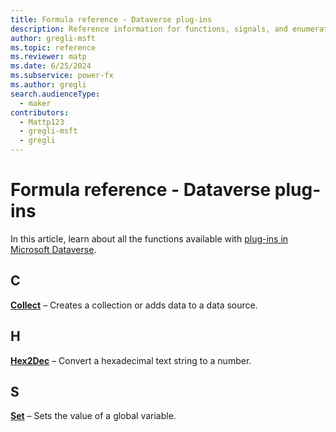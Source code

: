 ```yaml
---
title: Formula reference - Dataverse plug-ins
description: Reference information for functions, signals, and enumerations available with plug-ins in Microsoft Dataverse.
author: gregli-msft
ms.topic: reference
ms.reviewer: matp
ms.date: 6/25/2024
ms.subservice: power-fx
ms.author: gregli
search.audienceType:
  - maker
contributors:
  - Mattp123
  - gregli-msft
  - gregli
---
```


# Formula reference - Dataverse plug-ins

In this article, learn about all the functions available with [plug-ins in Microsoft Dataverse](/power-apps/maker/data-platform/low-code-plug-ins?tabs=instant).

## C

**[Collect](reference/function-clear-collect-clearcollect.md )** – Creates a collection or adds data to a data source.

## H

**[Hex2Dec](reference/function-hexdec.md)** – Convert a hexadecimal text string to a number.

## S

**[Set](reference/function-set.md )** – Sets the value of a global variable.


